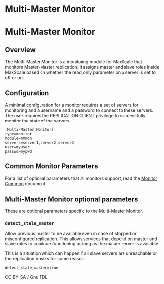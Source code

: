 
# Multi-Master Monitor

# Multi-Master Monitor


## Overview


The Multi-Master Monitor is a monitoring module for MaxScale that monitors Master-Master replication. It assigns master and slave roles inside MaxScale based on whether the read_only parameter on a server is set to off or on.


## Configuration


A minimal configuration for a monitor requires a set of servers for monitoring and a username and a password to connect to these servers. The user requires the REPLICATION CLIENT privilege to successfully monitor the state of the servers.



```
[Multi-Master Monitor]
type=monitor
module=mmmon
servers=server1,server2,server3
user=myuser
passwd=mypwd
```



## Common Monitor Parameters


For a list of optional parameters that all monitors support, read the [Monitor Common](../../mariadb-maxscale-21-06/README.md) document.


## Multi-Master Monitor optional parameters


These are optional parameters specific to the Multi-Master Monitor.


### `detect_stale_master`


Allow previous master to be available even in case of stopped or misconfigured replication. This allows services that depend on master and slave roles to continue functioning as long as the master server is available.


This is a situation which can happen if all slave servers are unreachable or the replication breaks for some reason.



```
detect_stale_master=true
```



CC BY-SA / Gnu FDL

